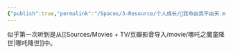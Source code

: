 ```yaml
---
{"publish":true,"permalink":"/Spaces/3-Resource/个人成长/🐤我命由我不由天.md","created":"2025-07-12T02:48:21.738+08:00","modified":"2025-07-13T23:26:41.016+08:00","published":"2025-07-13T23:26:41.016+08:00","cssclasses":""}
---
```



似乎第一次听到是从[[Sources/Movies + TV/豆瓣影音导入/movie/哪吒之魔童降世\|哪吒降世]]中。